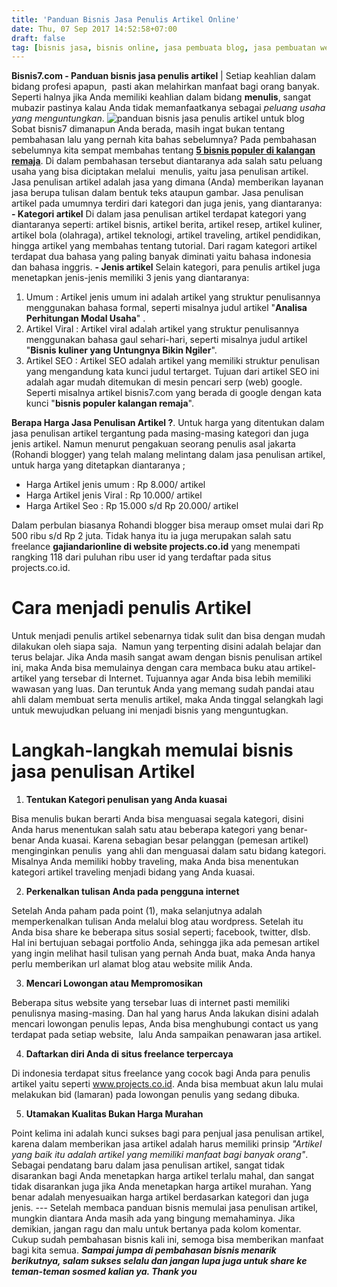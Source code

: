 ```yaml
---
title: 'Panduan Bisnis Jasa Penulis Artikel Online'
date: Thu, 07 Sep 2017 14:52:58+07:00
draft: false
tag: [bisnis jasa, bisnis online, jasa pembuata blog, jasa pembuatan website, jasa penulis artikel, panduan bisnis jasa, Tips]
---
```


**Bisnis7.com - Panduan bisnis jasa penulis artikel** | Setiap keahlian dalam bidang profesi apapun,  pasti akan melahirkan manfaat bagi orang banyak. Seperti halnya jika Anda memiliki keahlian dalam bidang **menulis**, sangat mubazir pastinya kalau Anda tidak memanfaatkanya sebagai _peluang usaha yang menguntungkan_. ![panduan bisnis jasa penulis artikel untuk blog](https://www.bisnis7.com/wp-content/uploads/2017/08/panduan-bisnis-jasa-penulisan-artikel-untuk-blog.jpg) Sobat bisnis7 dimanapun Anda berada, masih ingat bukan tentang pembahasan lalu yang pernah kita bahas sebelumnya? Pada pembahasan sebelumnya kita sempat membahas tentang [**5 bisnis populer di kalangan remaja**](https://www.bisnis7.com/5-bisnis-populer-di-kalangan-remaja/). Di dalam pembahasan tersebut diantaranya ada salah satu peluang usaha yang bisa diciptakan melalui  menulis, yaitu jasa penulisan artikel. Jasa penulisan artikel adalah jasa yang dimana (Anda) memberikan layanan jasa berupa tulisan dalam bentuk teks ataupun gambar. Jasa penulisan artikel pada umumnya terdiri dari kategori dan juga jenis, yang diantaranya: **\- Kategori artikel** Di dalam jasa penulisan artikel terdapat kategori yang diantaranya seperti: artikel bisnis, artikel berita, artikel resep, artikel kuliner, artikel bola (olahraga), artikel teknologi, artikel traveling, artikel pendidikan, hingga artikel yang membahas tentang tutorial. Dari ragam kategori artikel terdapat dua bahasa yang paling banyak diminati yaitu bahasa indonesia dan bahasa inggris. **\- Jenis artikel** Selain kategori, para penulis artikel juga menetapkan jenis-jenis memiliki 3 jenis yang diantaranya:

1.  Umum : Artikel jenis umum ini adalah artikel yang struktur penulisannya menggunakan bahasa formal, seperti misalnya judul artikel "**Analisa Perhitungan Modal Usaha**" .
2.  Artikel Viral : Artikel viral adalah artikel yang struktur penulisannya menggunakan bahasa gaul sehari-hari, seperti misalnya judul artikel "**Bisnis kuliner yang Untungnya Bikin Ngiler**".
3.  Artikel SEO : Artikel SEO adalah artikel yang memiliki struktur penulisan yang mengandung kata kunci judul tertarget. Tujuan dari artikel SEO ini adalah agar mudah ditemukan di mesin pencari serp (web) google. Seperti misalnya artikel bisnis7.com yang berada di google dengan kata kunci "**bisnis populer kalangan remaja**".

**Berapa Harga Jasa Penulisan Artikel ?**. Untuk harga yang ditentukan dalam jasa penulisan artikel tergantung pada masing-masing kategori dan juga jenis artikel. Namun menurut pengakuan seorang penulis asal jakarta (Rohandi blogger) yang telah malang melintang dalam jasa penulisan artikel, untuk harga yang ditetapkan diantaranya ;

*   Harga Artikel jenis umum : Rp 8.000/ artikel
*   Harga Artikel jenis Viral : Rp 10.000/ artikel
*   Harga Artikel Seo : Rp 15.000 s/d Rp 20.000/ artikel

Dalam perbulan biasanya Rohandi blogger bisa meraup omset mulai dari Rp 500 ribu s/d Rp 2 juta. Tidak hanya itu ia juga merupakan salah satu freelance **gajiandarionline di website projects.co.id** yang menempati rangking 118 dari puluhan ribu user id yang terdaftar pada situs projects.co.id.

Cara menjadi penulis Artikel
============================

Untuk menjadi penulis artikel sebenarnya tidak sulit dan bisa dengan mudah dilakukan oleh siapa saja.  Namun yang terpenting disini adalah belajar dan terus belajar. Jika Anda masih sangat awam dengan bisnis penulisan artikel ini, maka Anda bisa memulainya dengan cara membaca buku atau artikel-artikel yang tersebar di Internet. Tujuannya agar Anda bisa lebih memiliki wawasan yang luas. Dan teruntuk Anda yang memang sudah pandai atau ahli dalam membuat serta menulis artikel, maka Anda tinggal selangkah lagi untuk mewujudkan peluang ini menjadi bisnis yang menguntugkan.

Langkah-langkah memulai bisnis jasa penulisan Artikel
=====================================================

1.  **Tentukan Kategori penulisan yang Anda kuasai**

Bisa menulis bukan berarti Anda bisa menguasai segala kategori, disini Anda harus menentukan salah satu atau beberapa kategori yang benar-benar Anda kuasai. Karena sebagian besar pelanggan (pemesan artikel) menginginkan penulis  yang ahli dan menguasai dalam satu bidang kategori. Misalnya Anda memiliki hobby traveling, maka Anda bisa menentukan kategori artikel traveling menjadi bidang yang Anda kuasai.

2.  **Perkenalkan tulisan Anda pada pengguna internet**

Setelah Anda paham pada point (1), maka selanjutnya adalah memperkenalkan tulisan Anda melalui blog atau wordpress. Setelah itu Anda bisa share ke beberapa situs sosial seperti; facebook, twitter, dlsb. Hal ini bertujuan sebagai portfolio Anda, sehingga jika ada pemesan artikel yang ingin melihat hasil tulisan yang pernah Anda buat, maka Anda hanya perlu memberikan url alamat blog atau website milik Anda.

3.  **Mencari Lowongan atau Mempromosikan**

Beberapa situs website yang tersebar luas di internet pasti memiliki penulisnya masing-masing. Dan hal yang harus Anda lakukan disini adalah mencari lowongan penulis lepas, Anda bisa menghubungi contact us yang terdapat pada setiap website,  lalu Anda sampaikan penawaran jasa artikel.

4.  **Daftarkan diri Anda di situs freelance terpercaya**

Di indonesia terdapat situs freelance yang cocok bagi Anda para penulis artikel yaitu seperti www.projects.co.id. Anda bisa membuat akun lalu mulai melakukan bid (lamaran) pada lowongan penulis yang sedang dibuka.

5.  **Utamakan Kualitas Bukan Harga Murahan**

Point kelima ini adalah kunci sukses bagi para penjual jasa penulisan artikel, karena dalam memberikan jasa artikel adalah harus memiliki prinsip _"Artikel yang baik itu adalah artikel yang memiliki manfaat bagi banyak orang"_. Sebagai pendatang baru dalam jasa penulisan artikel, sangat tidak disarankan bagi Anda menetapkan harga artikel terlalu mahal, dan sangat tidak disarankan juga jika Anda menetapkan harga artikel murahan. Yang benar adalah menyesuaikan harga artikel berdasarkan kategori dan juga jenis. --- Setelah membaca panduan bisnis memulai jasa penulisan artikel, mungkin diantara Anda masih ada yang bingung memahaminya. Jika demikian, jangan ragu dan malu untuk bertanya pada kolom komentar. Cukup sudah pembahasan bisnis kali ini, semoga bisa memberikan manfaat bagi kita semua. **_Sampai jumpa di pembahasan bisnis menarik berikutnya, salam sukses selalu dan jangan lupa juga untuk share ke teman-teman sosmed kalian ya. Thank you_**
